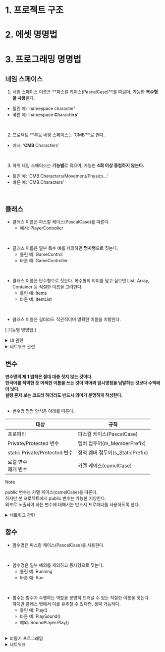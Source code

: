 # 1. 프로젝트 구조


# 2. 에셋 명명법


# 3. 프로그래밍 명명법

## 네임 스페이스

1. 네임 스페이스 이름은 **파스칼 케이스(PascalCase)**를 따르며, 가능한 **복수형을 사용**한다.

- 틀린 예: ‘namespace character’
- 바른 예: ‘namespace **C**haracter**s**’
</br>

2. 프로젝트 **루트 네임 스페이스는 ‘CMB’**로 한다.

- 예시: ‘**CMB**.Characters’
</br>

3. 하위 네임 스페이스는 **기능별**로 묶으며, 가능한 **4회 이상 중첩하지 않는다.**

- 틀린 예: ‘CMB.Characters/Movement/Physics…’
- 바른 예: ‘CMB.Characters’
</br>

## 클래스

- 클래스 이름은 파스칼 케이스(PascalCase)를 따른다.
    - 예시: PlayerController
</br>

- 클래스 이름은 일부 특수 예를 제외하면 **명사형**으로 짓는다.
    - 틀린 예: GameControl
    - 바른 예: GameController
</br>

- 클래스 이름은 단수형으로 짓는다. 복수형의 의미를 담고 싶으면 List, Array, Container 등 적절한 이름을 고려한다.
    - 틀린 예: Items
    - 바른 예: ItemList
</br>

- 클래스 이름은 길더라도 직관적이며 명확한 이름을 지향한다.

[ 기능별 명명법 ]

<details>
<summary>UI 관련</summary>
MVP 패턴 중 Viewer 역할의 클래스는 접미사로 Viewer를 사용한다.
</br>
MVP 패턴 중 Presenter 역할의 클래스는 접미사로 Presenter를 사용한다.
</details>
<details>
<summary>네트워크 관련</summary>
NetworkBehaviour를 상속하는 모든 클래스는 아래 규칙에 따른 접두사를 붙인다.
  - 스크립트가 서버/호스트에서만 동작하면 Server- 접두사를 사용한다.
  - 스크립트가 Owner에서만 동작하면 Client- 접두사를 사용한다.
  - 스크립트가 모든 클라이언트에서 동작하면 Network- 접두사를 사용한다.
</details>

## 변수

**변수명의 제 1 법칙은 절대 대충 짓지 않는 것이다.**  
**한국어를 직역한 듯 어색한 이름을 쓰는 것이 약어와 임시명칭을 남발하는 것보다 수백배 더 낫다.**  
**설령 혼자 보는 코드라 하더라도 반드시 의미가 분명하게 작성한다.**  
</br>
  
- 변수명 명명 양식은 아래를 따른다.

|대상|규칙|
|---|---|
|프로퍼티|파스칼 케이스(PascalCase)|
|Private/Protected 변수|멤버 접두어(m_MemberPrefix)|
|static Private/Protected 변수|정적 멤버 접두어(s_StaticPrefix)|
|로컬 변수</br>매개 변수|카멜 케이스(camelCase)|
  
> [!NOTE]
> public 변수는 카멜 케이스(camelCase)를 따른다.  
> 하지만 본 프로젝트에서 public 변수는 가능한 지양한다.  
> 외부로 노출되야 하는 변수에 대해서는 반드시 프로퍼티를 사용하도록 한다.
  

<details>
<summary>네트워크 관련</summary>
NetworkVariable의 쓰기 권한에 따라 변수 앞에 Servers- 또는 Owners- 접두사를 사용한다.
</details>

  
## 함수

- 함수명은 파스칼 케이스(PascalCase)를 사용한다.
</br>

- 함수명은 일부 예외를 제외하고 동사형으로 짓는다.
    - 틀린 예: Running
    - 바른 예: Run
</br>
  
- 함수는 함수가 수행하는 역할을 분명히 드러낼 수 있는 적절한 이름을 짓는다.</br>
하지만 클래스 명에서 이를 유추할 수 있다면, 생략 가능하다.
    - 틀린 예: Play()
    - 바른 예: PlaySound()
    - 예외: SoundPlayer.Play()
</br>

<details>
<summary>비동기 프로그래밍</summary>
- async 함수는 접미사로 -Async를 사용한다.</br>
- 예: PlayActionAsync()</br>
</br>
- 코루틴 함수는 접미사로 -Coroutine을 사용한다.</br>
- 예: PlayActionCoroutine()</br>
</details>
<details>
<summary>네트워크</summary>
- Rpc 함수는 접미사로 -Rpc를 사용한다.</br>
- Server Rpc 함수는 접미사로 -ServerRpc를 사용한다.</br>
- Client Rpc 함수는 접미사로 -Client Rpc를 사용한다.</br>
    
> 위 규칙은 Netcode for GameObject 프레임워크에서 요구하는 규칙으로, 지키지 않으면 오류가 발생한다.
</details>
